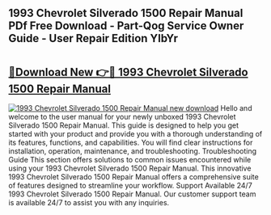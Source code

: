 ## 1993 Chevrolet Silverado 1500 Repair Manual PDf Free Download - Part-Qog Service Owner Guide - User Repair Edition YlbYr

# <h2><a href="http://bc57965.oget.top/?id=1993+Chevrolet+Silverado+1500+Repair+Manual">🔗Download New 👉🔴 1993 Chevrolet Silverado 1500 Repair Manual</a></h2>

[![1993 Chevrolet Silverado 1500 Repair Manual new download](https://i.imgur.com/5g1atiW.png)](http://bc57965.oget.top/?id=1993+Chevrolet+Silverado+1500+Repair+Manual)
Hello and welcome to the user manual for your newly unboxed 1993 Chevrolet Silverado 1500 Repair Manual. This guide is designed to help you get started with your product and provide you with a thorough understanding of its features, functions, and capabilities. You will find clear instructions for installation, operation, maintenance, and troubleshooting. Troubleshooting Guide This section offers solutions to common issues encountered while using your 1993 Chevrolet Silverado 1500 Repair Manual. This innovative 1993 Chevrolet Silverado 1500 Repair Manual offers a comprehensive suite of features designed to streamline your workflow. Support Available 24/7 1993 Chevrolet Silverado 1500 Repair Manual. Our customer support team is available 24/7 to assist you with any inquiries.
